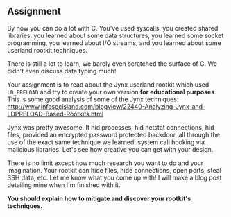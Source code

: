 ## Assignment
By now you can do a lot with C. You've used syscalls, you created shared libraries, you learned about some data structures, you learned some socket programming, you learned about I/O streams, and you learned about some userland rootkit techniques. 

There is still a lot to learn, we barely even scratched the surface of C. We didn't even discuss data typing much! 

Your assignment is to read about the Jynx userland rootkit which used `LD_PRELOAD` and try to create your own version **for educational purposes**. This is some good analysis of some of the Jynx techniques: http://www.infosecisland.com/blogview/22440-Analyzing-Jynx-and-LDPRELOAD-Based-Rootkits.html 

Jynx was pretty awesome. It hid processes, hid netstat connections, hid files, provided an encrypted password protected backdoor, all through the use of the exact same technique we learned: system call hooking via malicious libraries. Let's see how creative you can get with your design.

There is no limit except how much research you want to do and your imagination. Your rootkit can hide files, hide connections, open ports, steal SSH data, etc. Let me know what you come up with! I will make a blog post detailing mine when I'm finished with it. 

**You should explain how to mitigate and discover your rootkit's techniques.**
